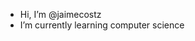 - Hi, I’m @jaimecostz
- I’m currently learning computer science
<!---
jaimecostz/jaimecostz is a ✨ special ✨ repository because its `README.md` (this file) appears on your GitHub profile.
You can click the Preview link to take a look at your changes.
--->

